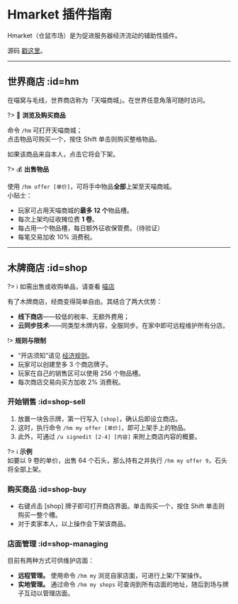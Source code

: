 # Hmarket 插件指南

Hmarket（仓鼠市场）是为促进服务器经济流动的辅助性插件。

源码 [戳这里](https://github.com/NyaaCat/Hmarket)。

--------

## 世界商店 :id=hm

在喵窝与毛线，世界商店称为「天喵商城」。在世界任意角落可随时访问。

?> :shopping_cart: **浏览及购买商品**

命令 `/hm` 可打开天喵商城；  
点击物品可购买一个，按住 Shift 单击则购买整格物品。

如果该商品来自本人，点击它将会下架。

?> :moneybag: **出售物品**

使用 `/hm offer [单价]`，可将手中物品**全部**上架至天喵商城。  
小贴士：

- 玩家可占用天喵商城的**最多 12 个**物品槽。
- 每次上架均征收摊位费 **1 卷**。
- 每占用一个物品槽，每日额外征收保管费。（待验证）
- 每笔交易加收 10% 消费税。


--------

## 木牌商店 :id=shop

?> :information_source: 如需出售或收购单品，请查看 [喵店](/tutorial/plugins/nyaashop?id=shop)

有了木牌商店，经商变得简单自由。其结合了两大优势：
- **线下商店**——较低的税率、无额外费用；
- **云同步技术**——同类型木牌内容，全服同步。在家中即可远程维护所有分店。

!> **规则与限制**

- “开店须知”请见 [经济规则](nyaa/economic#shop-restrictions)。
- 玩家可以创建至多 3 个商店牌子。
- 玩家在自己的销售区可以使用 256 个物品槽。
- 每次商店交易向买方加收 2% 消费税。

### 开始销售 :id=shop-sell

1. 放置一块告示牌，第一行写入 `[shop]`，确认后即设立商店。
2. 这时，执行命令 `/hm my offer [单价]`，即可上架手上的物品。
3. 此外，可通过 `/u signedit [2-4] [内容]` 来附上商店内容的概要。

?> :information_source: **示例**  
如要以 9 卷的单价，出售 64 个石头，那么持有之并执行 `/hm my offer 9`，石头将全部上架。

### 购买商品 :id=shop-buy

- 右键点击 [shop] 牌子即可打开商店界面。单击购买一个，按住 Shift 单击则购买一整个槽。
- 对于卖家本人，以上操作会下架该商品。

### 店面管理 :id=shop-managing

目前有两种方式可供维护店面：

- **远程管理。** 使用命令 `/hm my` 浏览自家店面，可进行上架/下架操作。
- **实地管理。** 通过命令 `/hm my shops` 可查询到所有店面的地址，随后到场与牌子互动以管理店面。